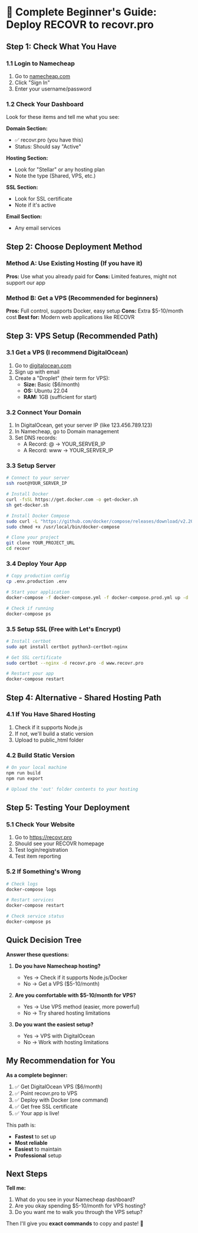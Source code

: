 # 🚀 Complete Beginner's Guide: Deploy RECOVR to recovr.pro

## Step 1: Check What You Have

### 1.1 Login to Namecheap
1. Go to [namecheap.com](https://namecheap.com)
2. Click "Sign In" 
3. Enter your username/password

### 1.2 Check Your Dashboard
Look for these items and tell me what you see:

**Domain Section:**
- ✅ recovr.pro (you have this)
- Status: Should say "Active"

**Hosting Section:**
- Look for "Stellar" or any hosting plan
- Note the type (Shared, VPS, etc.)

**SSL Section:**
- Look for SSL certificate
- Note if it's active

**Email Section:**
- Any email services

## Step 2: Choose Deployment Method

### Method A: Use Existing Hosting (If you have it)
**Pros:** Use what you already paid for
**Cons:** Limited features, might not support our app

### Method B: Get a VPS (Recommended for beginners)
**Pros:** Full control, supports Docker, easy setup
**Cons:** Extra $5-10/month cost
**Best for:** Modern web applications like RECOVR

## Step 3: VPS Setup (Recommended Path)

### 3.1 Get a VPS (I recommend DigitalOcean)
1. Go to [digitalocean.com](https://digitalocean.com)
2. Sign up with email
3. Create a "Droplet" (their term for VPS):
   - **Size:** Basic ($6/month)
   - **OS:** Ubuntu 22.04
   - **RAM:** 1GB (sufficient for start)

### 3.2 Connect Your Domain
1. In DigitalOcean, get your server IP (like 123.456.789.123)
2. In Namecheap, go to Domain management
3. Set DNS records:
   - A Record: @ → YOUR_SERVER_IP
   - A Record: www → YOUR_SERVER_IP

### 3.3 Setup Server
```bash
# Connect to your server
ssh root@YOUR_SERVER_IP

# Install Docker
curl -fsSL https://get.docker.com -o get-docker.sh
sh get-docker.sh

# Install Docker Compose
sudo curl -L "https://github.com/docker/compose/releases/download/v2.20.0/docker-compose-$(uname -s)-$(uname -m)" -o /usr/local/bin/docker-compose
sudo chmod +x /usr/local/bin/docker-compose

# Clone your project
git clone YOUR_PROJECT_URL
cd recovr
```

### 3.4 Deploy Your App
```bash
# Copy production config
cp .env.production .env

# Start your application
docker-compose -f docker-compose.yml -f docker-compose.prod.yml up -d

# Check if running
docker-compose ps
```

### 3.5 Setup SSL (Free with Let's Encrypt)
```bash
# Install certbot
sudo apt install certbot python3-certbot-nginx

# Get SSL certificate
sudo certbot --nginx -d recovr.pro -d www.recovr.pro

# Restart your app
docker-compose restart
```

## Step 4: Alternative - Shared Hosting Path

### 4.1 If You Have Shared Hosting
1. Check if it supports Node.js
2. If not, we'll build a static version
3. Upload to public_html folder

### 4.2 Build Static Version
```bash
# On your local machine
npm run build
npm run export

# Upload the 'out' folder contents to your hosting
```

## Step 5: Testing Your Deployment

### 5.1 Check Your Website
1. Go to https://recovr.pro
2. Should see your RECOVR homepage
3. Test login/registration
4. Test item reporting

### 5.2 If Something's Wrong
```bash
# Check logs
docker-compose logs

# Restart services
docker-compose restart

# Check service status
docker-compose ps
```

## Quick Decision Tree

**Answer these questions:**

1. **Do you have Namecheap hosting?** 
   - Yes → Check if it supports Node.js/Docker
   - No → Get a VPS ($5-10/month)

2. **Are you comfortable with $5-10/month for VPS?**
   - Yes → Use VPS method (easier, more powerful)
   - No → Try shared hosting limitations

3. **Do you want the easiest setup?**
   - Yes → VPS with DigitalOcean
   - No → Work with hosting limitations

## My Recommendation for You

**As a complete beginner:**
1. ✅ Get DigitalOcean VPS ($6/month)
2. ✅ Point recovr.pro to VPS
3. ✅ Deploy with Docker (one command)
4. ✅ Get free SSL certificate
5. ✅ Your app is live!

This path is:
- **Fastest** to set up
- **Most reliable**
- **Easiest** to maintain
- **Professional** setup

## Next Steps

**Tell me:**
1. What do you see in your Namecheap dashboard?
2. Are you okay spending $5-10/month for VPS hosting?
3. Do you want me to walk you through the VPS setup?

Then I'll give you **exact commands** to copy and paste! 🚀